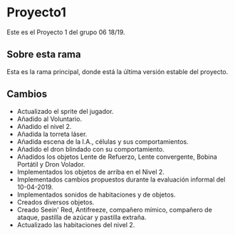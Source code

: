 ﻿# Proyecto1

Este es el Proyecto 1 del grupo 06 18/19.

## Sobre esta rama

Esta es la rama principal, donde está la última versión estable del proyecto.

## Cambios

- Actualizado el sprite del jugador.
- Añadido al Voluntario.
- Añadido el nivel 2.
- Añadida la torreta láser.
- Añadida escena de la I.A., células y sus comportamientos.
- Añadido el dron blindado con su comportamiento.
- Añadidos los objetos Lente de Refuerzo, Lente convergente, Bobina Portátil y Dron Volador.
- Implementados los objetos de arriba en el Nivel 2.
- Implementados cambios propuestos durante la evaluación informal del 10-04-2019.
- Implementados sonidos de habitaciones y de objetos.
- Creados diversos objetos.
- Creado Seein' Red, Antifreeze, compañero mímico, compañero de ataque, pastilla de azúcar y pastilla extraña.
- Actualizado las habitaciones del nivel 2.


